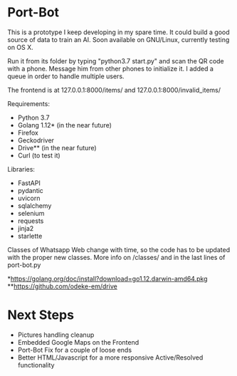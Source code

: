 # Port-Bot

This is a prototype I keep developing in my spare time. It could build a good source of data to train an AI. Soon available on GNU/Linux, currently testing on OS X. 

Run it from its folder by typing "python3.7 start.py" and scan the QR code with a phone. Message him from other phones to initialize it. I added a queue in order to handle multiple users.

The frontend is at 127.0.0.1:8000/items/ and 127.0.0.1:8000/invalid_items/

Requirements:
 - Python 3.7
 - Golang 1.12* (in the near future)
 - Firefox
 - Geckodriver
 - Drive** (in the near future)
 - Curl (to test it)
 
Libraries:
 - FastAPI
 - pydantic
 - uvicorn
 - sqlalchemy
 - selenium
 - requests
 - jinja2
 - starlette


Classes of Whatsapp Web change with time, so the code has to be updated with the proper new classes. More info on /classes/ and in the last lines of port-bot.py

*https://golang.org/doc/install?download=go1.12.darwin-amd64.pkg  
**https://github.com/odeke-em/drive
  
  
# Next Steps

* Pictures handling cleanup
* Embedded Google Maps on the Frontend
* Port-Bot Fix for a couple of loose ends
* Better HTML/Javascript for a more responsive Active/Resolved functionality
